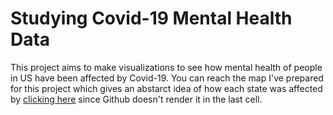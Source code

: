 # Studying Covid-19 Mental Health Data

This project aims to make visualizations to see how mental health of people in US have been affected by Covid-19. You can reach the map I've prepared for this project which gives an abstarct idea of how each state was affected by [clicking here](https://htmlpreview.github.io/?https://github.com/dilarakarabey/covid-mental-health/blob/master/mental_health_map.html) since Github doesn't render it in the last cell.
